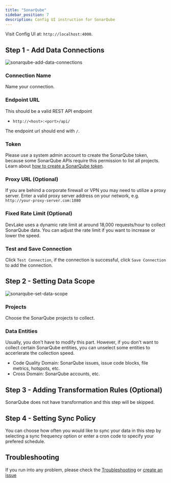 ```yaml
---
title: "SonarQube"
sidebar_position: 7
description: Config UI instruction for SonarQube
---
```


Visit Config UI at: `http://localhost:4000`.

## Step 1 - Add Data Connections

![sonarqube-add-data-connections](/img/ConfigUI/sonarqube-add-data-connections.png)

### Connection Name

Name your connection.

### Endpoint URL

This should be a valid REST API endpoint

- `http://<host>:<port>/api/`

The endpoint url should end with `/`.

### Token

Please use a system admin account to create the SonarQube token, because some SonarQube APIs require this permission to list all projects. Learn about [how to create a SonarQube token](https://sonarqube.inria.fr/sonarqube/documentation/user-guide/user-token/).

### Proxy URL (Optional)

If you are behind a corporate firewall or VPN you may need to utilize a proxy server. Enter a valid proxy server address on your network, e.g. `http://your-proxy-server.com:1080`

### Fixed Rate Limit (Optional)

DevLake uses a dynamic rate limit at around 18,000 requests/hour to collect SonarQube data. You can adjust the rate limit if you want to increase or lower the speed.

### Test and Save Connection

Click `Test Connection`, if the connection is successful, click `Save Connection` to add the connection.

## Step 2 - Setting Data Scope

![sonarqube-set-data-scope](/img/ConfigUI/sonarqube-set-data-scope.png)

### Projects

Choose the SonarQube projects to collect.

### Data Entities

Usually, you don't have to modify this part. However, if you don't want to collect certain SonarQube entities, you can unselect some entities to accerlerate the collection speed.

- Code Quality Domain: SonarQube issues, issue code blocks, file metrics, hotspots, etc.
- Cross Domain: SonarQube accounts, etc.

## Step 3 - Adding Transformation Rules (Optional)
SonarQube does not have transformation and this step will be skipped.

## Step 4 - Setting Sync Policy

You can choose how often you would like to sync your data in this step by selecting a sync frequency option or enter a cron code to specify your prefered schedule.

## Troubleshooting

If you run into any problem, please check the [Troubleshooting](/Troubleshooting/Configuration.md) or [create an issue](https://github.com/apache/incubator-devlake/issues)
